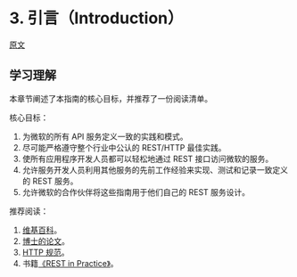 # 3. 引言（Introduction）

[原文](./snapshoot/Guidelines-20220818.md#3-introduction)

## 学习理解

本章节阐述了本指南的核心目标，并推荐了一份阅读清单。

核心目标：

1. 为微软的所有 API 服务定义一致的实践和模式。
2. 尽可能严格遵守整个行业中公认的 REST/HTTP 最佳实践。
3. 使所有应用程序开发人员都可以轻松地通过 REST 接口访问微软的服务。
4. 允许服务开发人员利用其他服务的先前工作经验来实现、测试和记录一致定义的 REST 服务。
5. 允许微软的合作伙伴将这些指南用于他们自己的 REST 服务设计。

推荐阅读：

1. [维基百科](https://en.wikipedia.org/wiki/Representational_state_transfer)。
2. [博士的论文](https://www.ics.uci.edu/~fielding/pubs/dissertation/rest_arch_style.htm)。
3. [HTTP 规范](https://www.rfc-editor.org/rfc/rfc7231)。
4. 书籍[《REST in Practice》](https://www.amazon.com/REST-Practice-Hypermedia-Systems-Architecture/dp/0596805829/)。
